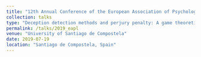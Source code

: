 ```yaml
---
title: "12th Annual Conference of the European Association of Psychology and Law"
collection: talks
type: "Deception detection methods and perjury penalty: A game theoretic approach"
permalink: /talks/2019_eapl
venue: "University of Santiago de Compostela"
date: 2019-07-19
location: "Santiago de Compostela, Spain"
---
```


